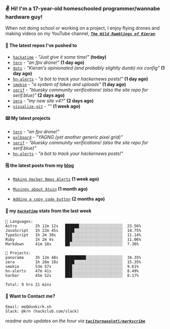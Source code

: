 ### ✌️ Hi! I'm a 17-year-old homeschooled programmer/wannabe hardware guy!

When not doing school or working on a project, I enjoy flying drones and making videos on my YouTube channel, [**_`The Wild Ramblings of Kieran`_**](https://youtube.com/@kieran.rambles).

#### 👷 The latest repos I've pushed to

- [`hackatime`](https://github.com/hackclub/hackatime) - _"Just give it some time!"_ **(today)**
- [`tern`](https://github.com/taciturnaxolotl/tern) - _"an fpv drone!"_ **(1 day ago)**
- [`dots`](https://github.com/taciturnaxolotl/dots) - _"Kieran's opinionated (and probably slightly dumb) nix config"_ **(1 day ago)**
- [`hn-alerts`](https://github.com/taciturnaxolotl/hn-alerts) - _"a bot to track your hackernews posts!"_ **(1 day ago)**
- [`smokie`](https://github.com/taciturnaxolotl/smokie) - _"a system of takes and uploads"_ **(1 day ago)**
- [`serif`](https://github.com/taciturnaxolotl/serif) - _"bluesky community verifications! (also the site repo for serif.blue)"_ **(2 days ago)**
- [`zera`](https://github.com/taciturnaxolotl/zera) - _"my new site v4?"_ **(2 days ago)**
- [`visualize-git`](https://github.com/maxwofford/visualize-git) - _""_ **(1 week ago)**

#### ⌨️ My latest projects

- [`tern`](https://github.com/taciturnaxolotl/tern) - _"an fpv drone!"_
- [`pxlboard`](https://github.com/taciturnaxolotl/pxlboard) - _"YAGNG (yet another generic pixel grid)"_
- [`serif`](https://github.com/taciturnaxolotl/serif) - _"bluesky community verifications! (also the site repo for serif.blue)"_
- [`hn-alerts`](https://github.com/taciturnaxolotl/hn-alerts) - _"a bot to track your hackernews posts!"_

#### 🗒️ the latest posts from my [blog](https://dunkirk.sh)

- [`Making Hacker News Alerts`](https://dunkirk.sh/blog/hn-alerts/) **(1 week ago)**

- [`Musings about Atuin`](https://dunkirk.sh/blog/atuin/) **(1 month ago)**

- [`Adding a copy code button`](https://dunkirk.sh/blog/adding-a-copy-button/) **(2 months ago)**



#### 📡 my [_`hackatime`_](https://waka.hackclub.com) stats from the last week

```text
💾 Languages:
Astro        2h 12m 12s   ██████░░░░░░░░░░░░░░░░░░░  23.56%
JavaScript   1h 22m 45s   ████░░░░░░░░░░░░░░░░░░░░░  14.75%
TypeScript   1h 2m 30s    ███░░░░░░░░░░░░░░░░░░░░░░  11.14%
Ruby         1h 2m 4s     ███░░░░░░░░░░░░░░░░░░░░░░  11.06%
Markdown     41m 18s      ██░░░░░░░░░░░░░░░░░░░░░░░  7.36%

💼 Projects:
panorama     3h 12m 48s   █████████░░░░░░░░░░░░░░░░  34.35%
zera         1h 26m 10s   ████░░░░░░░░░░░░░░░░░░░░░  15.35%
smokie       53m 57s      ███░░░░░░░░░░░░░░░░░░░░░░  9.61%
hn-alerts    47m 41s      ███░░░░░░░░░░░░░░░░░░░░░░  8.49%
harbor       45m 52s      ███░░░░░░░░░░░░░░░░░░░░░░  8.17%

Total: 9 hrs 21 mins
```

#### 📮 Want to Contact me?

```text
Email: me@dunkirk.sh
Slack: @krn (hackclub.com/slack)
```

_readme auto updates on the hour via [**`taciturnaxolotl/markscribe`**](https://github.com/taciturnaxolotl/markscribe)_
